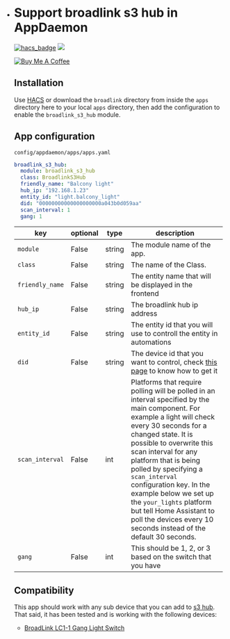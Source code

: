 - # Support broadlink s3 hub in AppDaemon

  [![hacs_badge](https://img.shields.io/badge/HACS-Default-orange.svg?style=for-the-badge)](https://github.com/custom-components/hacs) [![](https://img.shields.io/github/v/release/mnayef95/broadlink-s3-hub-app-daemon.svg?include_prereleases&style=for-the-badge)](https://github.com/ericmatte/ad-media-lights-sync/releases) 

  <a href="https://www.buymeacoffee.com/mnayef95" target="_blank"><img src="https://www.buymeacoffee.com/assets/img/custom_images/orange_img.png" alt="Buy Me A Coffee" style="height: auto !important;width: auto !important;" ></a> 

  ## Installation

  Use [HACS](https://hacs.xyz/) or download the `broadlink` directory from inside the `apps` directory here to your local `apps` directory, then add the configuration to enable the `broadlink_s3_hub` module.

  

  ## App configuration

  `config/appdaemon/apps/apps.yaml`

  ```yaml
  broadlink_s3_hub:
    module: broadlink_s3_hub
    class: BroadlinkS3Hub
    friendly_name: "Balcony light"
    hub_ip: "192.168.1.23"
    entity_id: "light.balcony_light"
    did: "00000000000000000000a043b0d059aa"
    scan_interval: 1
    gang: 1
  ```

  | key             | optional | type   | description                                                  |
  | --------------- | -------- | ------ | ------------------------------------------------------------ |
  | `module`        | False    | string | The module name of the app.                                  |
  | `class`         | False    | string | The name of the Class.                                       |
  | `friendly_name` | False    | string | The entity name that will be displayed in the frontend       |
  | `hub_ip`        | False    | string | The broadlink hub ip address                                 |
  | `entity_id`     | False    | string | The entity id that you will use to controll the entity in automations |
  | `did`           | False    | string | The device id that you want to control, check [this page](https://community.home-assistant.io/t/broadlink-s3-hub-support/319832/18?u=mnayef95) to know how to get it |
  | `scan_interval` | False    | int    | Platforms that require polling will be polled in an interval specified by the main component. For example a light will check every 30 seconds for a changed state. It is possible to overwrite this scan interval for any platform that is being polled by specifying a `scan_interval` configuration key. In the example below we set up the `your_lights` platform but tell Home Assistant to poll the devices every 10 seconds instead of the default 30 seconds. |
  | `gang`          | False    | int    | This should be 1, 2, or 3 based on the switch that you have  |

  

  ## Compatibility

  This app should work with any sub device that you can add to [s3 hub](https://www.ibroadlink.com/productinfo/778144.html).
  That said, it has been tested and is working with the following devices:

  - [BroadLink LC1-1 Gang Light Switch](https://www.amazon.co.uk/BroadLink-Neutral-Capacitor-Required-Compatible/dp/B096ZPL2TC?th=1)
